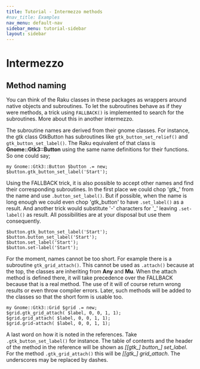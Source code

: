 ```yaml
---
title: Tutorial - Intermezzo methods
#nav_title: Examples
nav_menu: default-nav
sidebar_menu: tutorial-sidebar
layout: sidebar
---
```

# Intermezzo

## Method naming

You can think of the Raku classes in these packages as wrappers around native objects and subroutines. To let the subroutines behave as if they were methods, a trick using `FALLBACK()` is implemented to search for the subroutines. More about this in another intermezzo.

The subroutine names are derived from their gnome classes. For instance, the gtk class GtkButton has subroutines like `gtk_button_set_relief()` and `gtk_button_set_label()`. The Raku equivalent of that class is **Gnome::Gtk3::Button** using the same name definitions for their functions. So one could say;

```
my Gnome::Gtk3::Button $button .= new;
$button.gtk_button_set_label('Start');
```

Using the FALLBACK trick, it is also possible to accept other names and find their corresponding subroutines. In the first place we could chop 'gtk_' from the name and use `.button_set_label()`. But if possible, when the name is long enough we could even chop 'gtk_button' to have `.set_label()` as a result. And another trick would substitute '-' characters for '\_' leaving `.set-label()` as result. All possibilities are at your disposal but use them consequently.

```
$button.gtk_button_set_label('Start');
$button.button_set_label('Start');
$button.set_label('Start');
$button.set-label('Start');
```

For the moment, names cannot be too short. For example there is a subroutine `gtk_grid_attach()`. This cannot be used as `.attach()` because at the top, the classes are inheriting from **Any** and **Mu**. When the attach method is defined there, it will take precedence over the FALLBACK because that is a real method. The use of it will of course return wrong results or even throw compiler errors. Later, such methods will be added to the classes so that the short form is usable too.

```
my Gnome::Gtk3::Grid $grid .= new;
$grid.gtk_grid_attach( $label, 0, 0, 1, 1);
$grid.grid_attach( $label, 0, 0, 1, 1);
$grid.grid-attach( $label, 0, 0, 1, 1);
```

A last word on how it is noted in the references. Take `.gtk_button_set_label()` for instance. The table of contents and the header of the method in the reference will be shown as _[[gtk\_] button\_] set\_label_. For the method `.gtk_grid_attach()` this will be _[[gtk\_] grid\_attach_. The underscores may be replaced by dashes.
